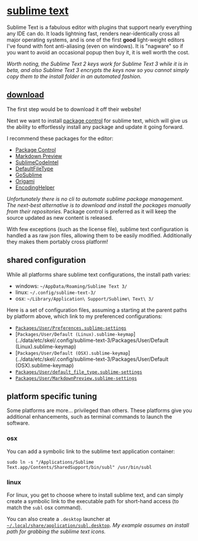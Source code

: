 
# [sublime text](http://www.sublimetext.com/)

Sublime Text is a fabulous editor with plugins that support nearly everything any IDE can do.  It loads lightning fast, renders near-identically cross all major operating systems, and is one of the first **good** light-weight editors I've found with font anti-aliasing (even on windows).  It is "nagware" so if you want to avoid an occasional popup then buy it, it is well worth the cost.

_Worth noting, the Sublime Text 2 keys work for Sublime Text 3 while it is in beta, and also Sublime Text 3 encrypts the keys now so you cannot simply copy them to the install folder in an automated fashion._


## [download](www.sublimetext.com/3)

The first step would be to download it off their website!

Next we want to install [package control](https://sublime.wbond.net/installation) for sublime text, which will give us the ability to effortlessly install any package and update it going forward.

I recommend these packages for the editor:

- [Package Control](https://sublime.wbond.net/)
- [Markdown Preview](https://github.com/revolunet/sublimetext-markdown-preview)
- [SublimeCodeIntel](https://github.com/SublimeCodeIntel/SublimeCodeIntel)
- [DefaultFileType](https://github.com/spadgos/sublime-DefaultFileType)
- [GoSublime](https://github.com/DisposaBoy/GoSublime)
- [Origami](https://github.com/SublimeText/Origami)
- [EncodingHelper](https://github.com/SublimeText/EncodingHelper)

_Unfortunately there is no cli to automate sublime package management.  The next-best alternative is to download and install the packages manually from their repositories._  Package control is preferred as it will keep the source updated as new content is released.

With few exceptions (such as the license file), sublime text configuration is handled a as raw json files, allowing them to be easily modified.  Additionally they makes them portably cross platform!


## shared configuration

While all platforms share sublime text configurations, the install path varies:

- windows: `~/AppData/Roaming/Sublime Text 3/`
- linux: `~/.config/sublime-text-3/`
- osx: `~/Library/Application\ Support/Sublime\ Text\ 3/`

Here is a set of configuration files, assuming a starting at the parent paths by platform above, which link to my preferenced configurations:

- [`Packages/User/Preferences.sublime-settings`](../data/etc/skel/.config/sublime-text-3/Packages/User/Preferences.sublime-settings)
- [`Packages/User/Default (Linux).sublime-keymap`](../data/etc/skel/.config/sublime-text-3/Packages/User/Default (Linux).sublime-keymap)
- [`Packages/User/Default (OSX).sublime-keymap`](../data/etc/skel/.config/sublime-text-3/Packages/User/Default (OSX).sublime-keymap)
- [`Packages/User/default_file_type.sublime-settings`](../data/etc/skel/.config/sublime-text-3/Packages/User/default_file_type.sublime-settings)
- [`Packages/User/MarkdownPreview.sublime-settings`](../data/etc/skel/.config/sublime-text-3/Packages/User/MarkdownPreview.sublime-settings)


## platform specific tuning

Some platforms are more... privileged than others.  These platforms give you additional enhancements, such as terminal commands to launch the software.


### osx

You can add a symbolic link to the sublime text application container:

    sudo ln -s "/Applications/Sublime Text.app/Contents/SharedSupport/bin/subl" /usr/bin/subl


### linux

For linux, you get to choose where to install sublime text, and can simply create a symbolic link to the executable path for short-hand access (to match the `subl` osx command).

You can also create a `.desktop` launcher at [`~/.local/share/application/subl.desktop`](../data/usr/share/applications/subl.desktop).  _My example assumes an install path for grabbing the sublime text icons._
